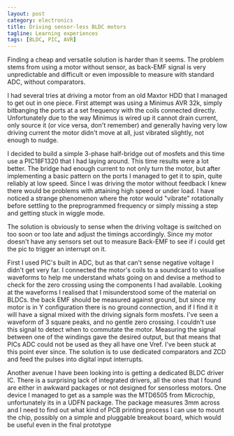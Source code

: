 ```yaml
---
layout: post
category: electronics
title: Driving sensor-less BLDC motors
tagline: Learning experiences
tags: [BLDC, PIC, AVR]
---
```


Finding a cheap and versatile solution is harder than it seems. The problem stems from using a motor without sensor, as back-EMF signal is very unpredictable and difficult or even impossible to measure with standard ADC, without comparators.

I had several tries at driving a motor from an old Maxtor HDD that I managed to get out in one piece. First attempt was using a Minimus AVR 32k, simply bitbanging the ports at a set frequency with the coils connected directly. Unfortunately due to the way Minimus is wired up it cannot drain current, only source it (or vice versa, don't remember) and generally having very low driving current the motor didn't move at all, just vibrated slightly, not enough to nudge.

I decided to build a simple 3-phase half-bridge out of mosfets and this time use a PIC18F1320 that I had laying around. This time results were a lot better. The bridge had enough current to not only turn the motor, but after implementing a basic pattern on the ports I managed to get it to spin, quite reliably at low speed. Since I was driving the motor without feedback I knew there would be problems with attaining high speed or under load. I have noticed a strange phenomenon where the rotor would "vibrate" rotationally before settling to the preprogrammed frequency or simply missing a step and getting stuck in wiggle mode.

The solution is obviously to sense when the driving voltage is switched on too soon or too late and adjust the timings accordingly. Since my motor doesn't have any sensors set out to measure Back-EMF to see if i could get the pic to trigger an interrupt on it.

First I used PIC's built in ADC, but as that can't sense negative voltage I didn't get very far. I connected the motor's coils to a soundcard to visualise waveforms to help me understand whats going on and devise a method to check for the zero crossing using the components I had available. Looking at the waveforms I realised that I misunderstood some of the material on BLDCs. the back EMF should be measured against ground, but since my motor is in Y configuration there is no ground connection, and if I find it it will have a signal mixed with the driving signals form mosfets. I've seen a waveform of 3 square peaks, and no gentle zero crossing. I couldn't use this signal to detect when to commutate the motor. Measuring the signal between one of the windings gave the desired output, but that means that PICs ADC could not be used as they all have one Vref. I've been stuck at this point ever since. The solution is to use dedicated comparators and ZCD and feed the pulses into digital input interrupts.

Another avenue I have been looking into is getting a dedicated BLDC driver IC. There is a surprising lack of integrated drivers, all the ones that I found are either in awkward packages or not designed for sensorless motors. One device I managed to get as a sample was the MTD6505 from Microchip, unfortunately its in a UDFN package. The package measures 3mm across and I need to find out what kind of PCB printing process I can use to mount the chip, possibly on a simple and pluggable breakout board, which would be useful even in the final prototype